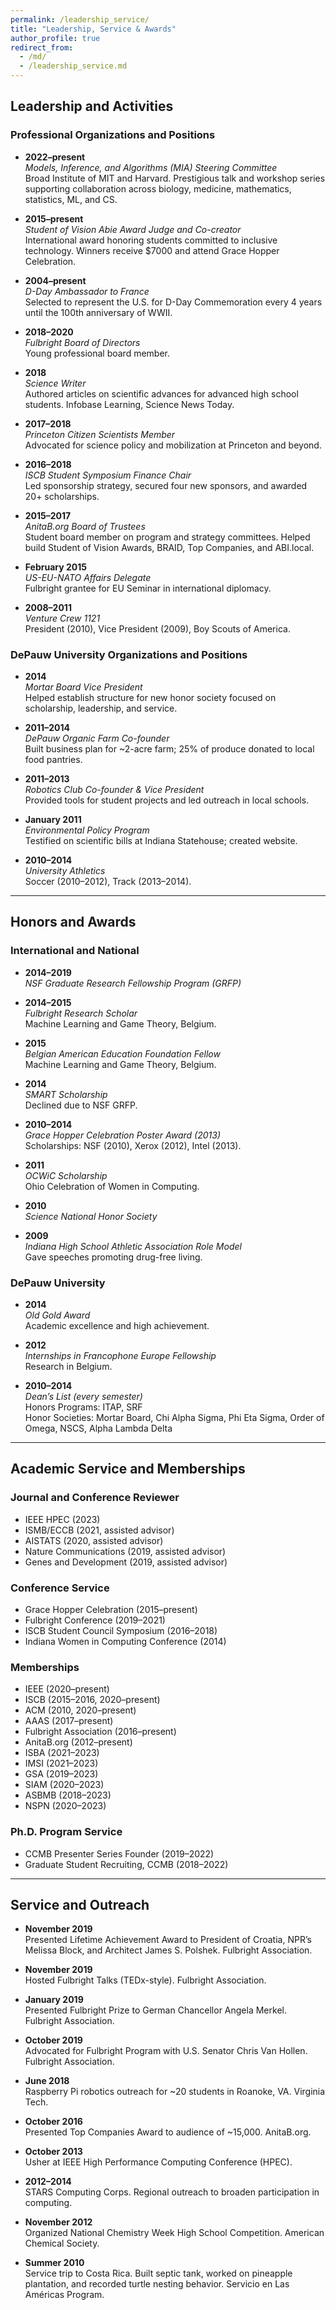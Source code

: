 ```yaml
---
permalink: /leadership_service/
title: "Leadership, Service & Awards"
author_profile: true
redirect_from: 
  - /md/
  - /leadership_service.md
---
```

## Leadership and Activities

### Professional Organizations and Positions
- **2022–present**  
  *Models, Inference, and Algorithms (MIA) Steering Committee*  
  Broad Institute of MIT and Harvard. Prestigious talk and workshop series supporting collaboration across biology, medicine, mathematics, statistics, ML, and CS.

- **2015–present**  
  *Student of Vision Abie Award Judge and Co-creator*  
  International award honoring students committed to inclusive technology. Winners receive $7000 and attend Grace Hopper Celebration.

- **2004–present**  
  *D-Day Ambassador to France*  
  Selected to represent the U.S. for D-Day Commemoration every 4 years until the 100th anniversary of WWII.

- **2018–2020**  
  *Fulbright Board of Directors*  
  Young professional board member.

- **2018**  
  *Science Writer*  
  Authored articles on scientific advances for advanced high school students. Infobase Learning, Science News Today.

- **2017–2018**  
  *Princeton Citizen Scientists Member*  
  Advocated for science policy and mobilization at Princeton and beyond.

- **2016–2018**  
  *ISCB Student Symposium Finance Chair*  
  Led sponsorship strategy, secured four new sponsors, and awarded 20+ scholarships.

- **2015–2017**  
  *AnitaB.org Board of Trustees*  
  Student board member on program and strategy committees. Helped build Student of Vision Awards, BRAID, Top Companies, and ABI.local.

- **February 2015**  
  *US-EU-NATO Affairs Delegate*  
  Fulbright grantee for EU Seminar in international diplomacy.

- **2008–2011**  
  *Venture Crew 1121*  
  President (2010), Vice President (2009), Boy Scouts of America.

### DePauw University Organizations and Positions
- **2014**  
  *Mortar Board Vice President*  
  Helped establish structure for new honor society focused on scholarship, leadership, and service.

- **2011–2014**  
  *DePauw Organic Farm Co-founder*  
  Built business plan for ~2-acre farm; 25% of produce donated to local food pantries.

- **2011–2013**  
  *Robotics Club Co-founder & Vice President*  
  Provided tools for student projects and led outreach in local schools.

- **January 2011**  
  *Environmental Policy Program*  
  Testified on scientific bills at Indiana Statehouse; created website.

- **2010–2014**  
  *University Athletics*  
  Soccer (2010–2012), Track (2013–2014).

---

## Honors and Awards

### International and National
- **2014–2019**  
  *NSF Graduate Research Fellowship Program (GRFP)*

- **2014–2015**  
  *Fulbright Research Scholar*  
  Machine Learning and Game Theory, Belgium.

- **2015**  
  *Belgian American Education Foundation Fellow*  
  Machine Learning and Game Theory, Belgium.

- **2014**  
  *SMART Scholarship*  
  Declined due to NSF GRFP.

- **2010–2014**  
  *Grace Hopper Celebration Poster Award (2013)*  
  Scholarships: NSF (2010), Xerox (2012), Intel (2013).

- **2011**  
  *OCWiC Scholarship*  
  Ohio Celebration of Women in Computing.

- **2010**  
  *Science National Honor Society*

- **2009**  
  *Indiana High School Athletic Association Role Model*  
  Gave speeches promoting drug-free living.

### DePauw University
- **2014**  
  *Old Gold Award*  
  Academic excellence and high achievement.

- **2012**  
  *Internships in Francophone Europe Fellowship*  
  Research in Belgium.

- **2010–2014**  
  *Dean’s List (every semester)*  
  Honors Programs: ITAP, SRF  
  Honor Societies: Mortar Board, Chi Alpha Sigma, Phi Eta Sigma, Order of Omega, NSCS, Alpha Lambda Delta

---

## Academic Service and Memberships

### Journal and Conference Reviewer
- IEEE HPEC (2023)  
- ISMB/ECCB (2021, assisted advisor)  
- AISTATS (2020, assisted advisor)  
- Nature Communications (2019, assisted advisor)  
- Genes and Development (2019, assisted advisor)

### Conference Service
- Grace Hopper Celebration (2015–present)  
- Fulbright Conference (2019–2021)  
- ISCB Student Council Symposium (2016–2018)  
- Indiana Women in Computing Conference (2014)

### Memberships
- IEEE (2020–present)  
- ISCB (2015–2016, 2020–present)  
- ACM (2010, 2020–present)  
- AAAS (2017–present)  
- Fulbright Association (2016–present)  
- AnitaB.org (2012–present)  
- ISBA (2021–2023)  
- IMSI (2021–2023)  
- GSA (2019–2023)  
- SIAM (2020–2023)  
- ASBMB (2018–2023)  
- NSPN (2020–2023)

### Ph.D. Program Service
- CCMB Presenter Series Founder (2019–2022)  
- Graduate Student Recruiting, CCMB (2018–2022)

---

## Service and Outreach

- **November 2019**  
  Presented Lifetime Achievement Award to President of Croatia, NPR’s Melissa Block, and Architect James S. Polshek. Fulbright Association.

- **November 2019**  
  Hosted Fulbright Talks (TEDx-style). Fulbright Association.

- **January 2019**  
  Presented Fulbright Prize to German Chancellor Angela Merkel. Fulbright Association.

- **October 2019**  
  Advocated for Fulbright Program with U.S. Senator Chris Van Hollen. Fulbright Association.

- **June 2018**  
  Raspberry Pi robotics outreach for ~20 students in Roanoke, VA. Virginia Tech.

- **October 2016**  
  Presented Top Companies Award to audience of ~15,000. AnitaB.org.

- **October 2013**  
  Usher at IEEE High Performance Computing Conference (HPEC).

- **2012–2014**  
  STARS Computing Corps. Regional outreach to broaden participation in computing.

- **November 2012**  
  Organized National Chemistry Week High School Competition. American Chemical Society.

- **Summer 2010**  
  Service trip to Costa Rica. Built septic tank, worked on pineapple plantation, and recorded turtle nesting behavior. Servicio en Las Américas Program.
